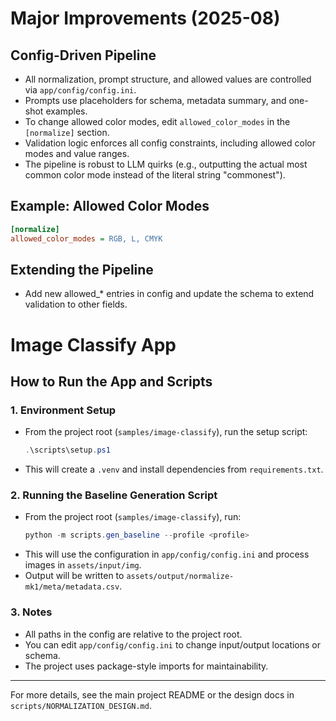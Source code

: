 # Major Improvements (2025-08)

## Config-Driven Pipeline
- All normalization, prompt structure, and allowed values are controlled via `app/config/config.ini`.
- Prompts use placeholders for schema, metadata summary, and one-shot examples.
- To change allowed color modes, edit `allowed_color_modes` in the `[normalize]` section.
- Validation logic enforces all config constraints, including allowed color modes and value ranges.
- The pipeline is robust to LLM quirks (e.g., outputting the actual most common color mode instead of the literal string "commonest").

## Example: Allowed Color Modes
```ini
[normalize]
allowed_color_modes = RGB, L, CMYK
```

## Extending the Pipeline
- Add new allowed_* entries in config and update the schema to extend validation to other fields.

# Image Classify App

## How to Run the App and Scripts

### 1. Environment Setup

- From the project root (`samples/image-classify`), run the setup script:
  ```powershell
  .\scripts\setup.ps1
  ```
- This will create a `.venv` and install dependencies from `requirements.txt`.

### 2. Running the Baseline Generation Script

- From the project root (`samples/image-classify`), run:
  ```powershell
  python -m scripts.gen_baseline --profile <profile>
  ```
- This will use the configuration in `app/config/config.ini` and process images in `assets/input/img`.
- Output will be written to `assets/output/normalize-mk1/meta/metadata.csv`.

### 3. Notes
- All paths in the config are relative to the project root.
- You can edit `app/config/config.ini` to change input/output locations or schema.
- The project uses package-style imports for maintainability.

---

For more details, see the main project README or the design docs in `scripts/NORMALIZATION_DESIGN.md`.
